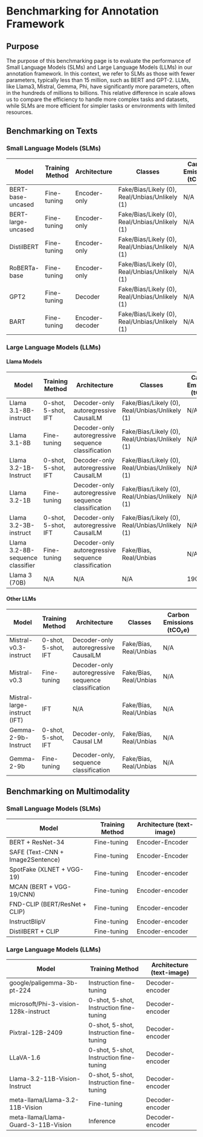 # Benchmarking for Annotation Framework

## Purpose

The purpose of this benchmarking page is to evaluate the performance of Small Language Models (SLMs) and Large Language Models (LLMs) in our annotation framework. In this context, we refer to SLMs as those with fewer parameters, typically less than 15 million, such as BERT and GPT-2. LLMs, like Llama3, Mistral, Gemma, Phi, have significantly more parameters, often in the hundreds of millions to billions. This relative difference in scale allows us to compare the efficiency to handle more complex tasks and datasets, while SLMs are more efficient for simpler tasks or environments with limited resources.

## Benchmarking on Texts

### Small Language Models (SLMs)

| Model               | Training Method | Architecture            | Classes                                               | Carbon Emissions (tCO₂e) |
|---------------------|------------------|-------------------------|-------------------------------------------------------|--------------------------|
| BERT-base-uncased   | Fine-tuning      | Encoder-only            | Fake/Bias/Likely (0), Real/Unbias/Unlikely (1)        | N/A                      |
| BERT-large-uncased  | Fine-tuning      | Encoder-only            | Fake/Bias/Likely (0), Real/Unbias/Unlikely (1)        | N/A                      |
| DistilBERT          | Fine-tuning      | Encoder-only            | Fake/Bias/Likely (0), Real/Unbias/Unlikely (1)        | N/A                      |
| RoBERTa-base        | Fine-tuning      | Encoder-only            | Fake/Bias/Likely (0), Real/Unbias/Unlikely (1)        | N/A                      |
| GPT2                | Fine-tuning      | Decoder                 | Fake/Bias/Likely (0), Real/Unbias/Unlikely (1)        | N/A                      |
| BART                | Fine-tuning      | Encoder-decoder         | Fake/Bias/Likely (0), Real/Unbias/Unlikely (1)        | N/A                      |

### Large Language Models (LLMs)

#### Llama Models

| Model                       | Training Method               | Architecture                                 | Classes                                               | Carbon Emissions (tCO₂e) |
|-----------------------------|-------------------------------|----------------------------------------------|-------------------------------------------------------|--------------------------|
| Llama 3.1-8B-instruct        | 0-shot, 5-shot, IFT            | Decoder-only autoregressive CausalLM         | Fake/Bias/Likely (0), Real/Unbias/Unlikely (1)        | N/A                      |
| Llama 3.1-8B                | Fine-tuning                    | Decoder-only autoregressive sequence classification | Fake/Bias/Likely (0), Real/Unbias/Unlikely (1)        | N/A                      |
| Llama 3.2-1B-Instruct        | 0-shot, 5-shot, IFT            | Decoder-only autoregressive CausalLM         | Fake/Bias/Likely (0), Real/Unbias/Unlikely (1)        | N/A                      |
| Llama 3.2-1B                | Fine-tuning                    | Decoder-only autoregressive sequence classification | Fake/Bias/Likely (0), Real/Unbias/Unlikely (1)        | N/A                      |
| Llama 3.2-3B-instruct        | 0-shot, 5-shot, IFT            | Decoder-only autoregressive CausalLM         | Fake/Bias/Likely (0), Real/Unbias/Unlikely (1)        | N/A                      |
| Llama 3.2-8B-sequence classifier | Fine-tuning                  | Decoder-only autoregressive sequence classification | Fake/Bias, Real/Unbias                                | N/A                      |
| Llama 3 (70B)               | N/A                           | N/A                                          | N/A                                                   | 1900                     |

#### Other LLMs

| Model                       | Training Method               | Architecture                                 | Classes                     | Carbon Emissions (tCO₂e) |
|-----------------------------|-------------------------------|----------------------------------------------|-----------------------------|--------------------------|
| Mistral-v0.3-instruct        | 0-shot, 5-shot, IFT            | Decoder-only autoregressive CausalLM         | Fake/Bias, Real/Unbias      | N/A                      |
| Mistral-v0.3                | Fine-tuning                    | Decoder-only autoregressive sequence classification | Fake/Bias, Real/Unbias      | N/A                      |
| Mistral-large-instruct (IFT) | IFT                           | N/A                                          | Fake/Bias, Real/Unbias      | N/A                      |
| Gemma-2-9b-Instruct          | 0-shot, 5-shot, IFT            | Decoder-only, Causal LM                       | Fake/Bias, Real/Unbias      | N/A                      |
| Gemma-2-9b                  | Fine-tuning                    | Decoder-only, sequence classification         | Fake/Bias, Real/Unbias      | N/A                      |

## Benchmarking on Multimodality

### Small Language Models (SLMs)

| Model                              | Training Method      | Architecture (text-image)   |
|------------------------------------|----------------------|------------------|
| BERT + ResNet-34                   | Fine-tuning          | Encoder-Encoder   |
| SAFE (Text-CNN + Image2Sentence)   | Fine-tuning          | Encoder-Encoder   |
| SpotFake (XLNET + VGG-19)          | Fine-tuning          | Encoder-encoder   |
| MCAN (BERT + VGG-19/CNN)           | Fine-tuning          | Encoder-encoder   |
| FND-CLIP (BERT/ResNet + CLIP)      | Fine-tuning          | Encoder-encoder   |
| InstructBlipV                      | Fine-tuning          | Encoder-encoder   |
| DistilBERT + CLIP                  | Fine-tuning          | Encoder-encoder   |

### Large Language Models (LLMs)

| Model                                              | Training Method                          | Architecture (text-image)    |
|----------------------------------------------------|------------------------------------------|------------------|
| google/paligemma-3b-pt-224                         | Instruction fine-tuning                  | Decoder-encoder   |
| microsoft/Phi-3-vision-128k-instruct               | 0-shot, 5-shot, Instruction fine-tuning | Decoder-encoder   |
| Pixtral-12B-2409                                   | 0-shot, 5-shot, Instruction fine-tuning | Decoder-encoder   |
| LLaVA-1.6                                          | 0-shot, 5-shot, Instruction fine-tuning | Decoder-encoder   |
| Llama-3.2-11B-Vision-Instruct                      | 0-shot, 5-shot, Instruction fine-tuning | Decoder-encoder   |
| meta-llama/Llama-3.2-11B-Vision                    | Fine-tuning                              | Decoder-encoder   |
| meta-llama/Llama-Guard-3-11B-Vision                | Inference                                | Decoder-encoder   |